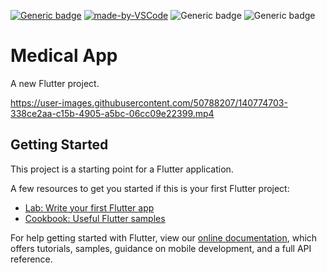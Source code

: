 [![Generic badge](https://img.shields.io/badge/Dart-Programming-<COLOR>.svg)](https://shields.io/)
[![made-by-VSCode](https://img.shields.io/badge/Made%20by-VSCode-1f425f.svg)](https://code.visualstudio.com/)
![Generic badge](https://img.shields.io/badge/Dart-0175C2?style=for-the-badge&logo=dart&logoColor=white)
![Generic badge](https://img.shields.io/badge/Flutter-02569B?style=for-the-badge&logo=flutter&logoColor=white)
# Medical App

A new Flutter project.

https://user-images.githubusercontent.com/50788207/140774703-338ce2aa-c15b-4905-a5bc-06cc09e22399.mp4


## Getting Started

This project is a starting point for a Flutter application.

A few resources to get you started if this is your first Flutter project:

- [Lab: Write your first Flutter app](https://flutter.dev/docs/get-started/codelab)
- [Cookbook: Useful Flutter samples](https://flutter.dev/docs/cookbook)

For help getting started with Flutter, view our
[online documentation](https://flutter.dev/docs), which offers tutorials,
samples, guidance on mobile development, and a full API reference.
